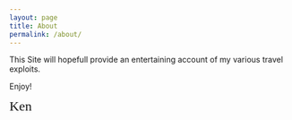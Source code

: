 ```yaml
---
layout: page
title: About
permalink: /about/
---
```


This Site will hopefull provide an entertaining account of my various travel exploits.

Enjoy!

<span style="font-family: cursive; font-size: 1.5rem">Ken</span>
